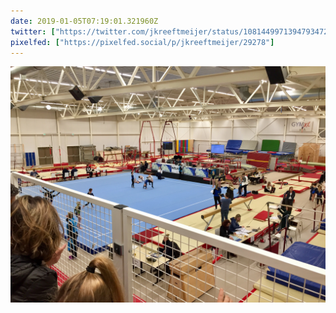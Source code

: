 ```yaml
---
date: 2019-01-05T07:19:01.321960Z
twitter: ["https://twitter.com/jkreeftmeijer/status/1081449971394793472"]
pixelfed: ["https://pixelfed.social/p/jkreeftmeijer/29278"]
---
```

![](/media/FA592743-2242-471B-A62B-CF56CA9D1DC5.jpeg)

